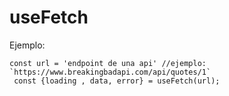 # useFetch

Ejemplo:

```
const url = 'endpoint de una api' //ejemplo: `https://www.breakingbadapi.com/api/quotes/1`
 const {loading , data, error} = useFetch(url);  
```